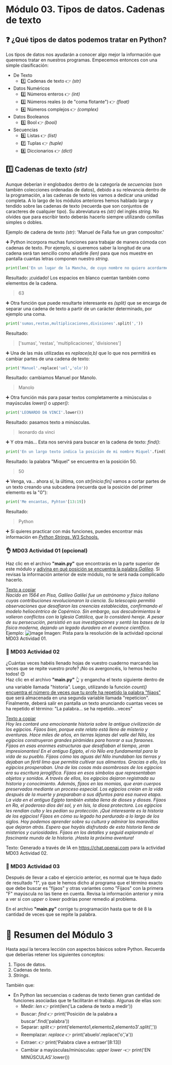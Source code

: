 # Módulo 03. Tipos de datos. Cadenas de texto

## ❓ ¿Qué tipos de datos podemos tratar en Python?
Los tipos de datos nos ayudarán a conocer algo mejor la información que queremos tratar en nuestros programas. Empecemos entonces con una simple clasificación:
  * De Texto
    * 1️⃣ Cadenas de texto 👉 _(str)_
  * Datos Numéricos
    * 2️⃣ Números enteros 👉 _(int)_
    * 3️⃣ Números reales (o de "coma flotante") 👉 _(float)_
    * 4️⃣ Números complejos 👉 _(complex)_
  * Datos Booleanos 
    * 5️⃣ Bool 👉 _(bool)_
  * Secuencias
    * 6️⃣ Listas 👉 _(list)_
    * 7️⃣ Tuplas 👉 _(tuple)_
    * 8️⃣ Diccionarios 👉 _(dict)_
  
## 1️⃣ Cadenas de texto _(str)_
Aunque deberían ir englobados dentro de la categoría de _secuencias_ (son también colecciones ordenadas de datos), debido a su relevancia dentro de la programación, a las cadenas de texto les vamos a dedicar una unidad completa. 
A lo largo de los módulos anteriores hemos hablado largo y tendido sobre las cadenas de texto (recuerda que son conjuntos de caracteres de cualquier tipo). Su abreviatura es _(str)_ del inglés _string_. No olvides que para escribir texto deberás hacerlo siempre utilizando comillas simples o dobles.  

Ejemplo de cadena de texto _(str)_: 'Manuel de Falla fue un gran compositor.'  

➕ Python incorpora muchas funciones para trabajar de manera cómoda con cadenas de texto. Por ejemplo, si queremos saber la longitud de una cadena será tan sencillo como añadirle _(len)_ para que nos muestre en pantalla cuantas letras componen nuestro _string_.

````Python
print(len('En un lugar de la Mancha, de cuyo nombre no quiero acordarme...'))
````
Resultado: ¡cuidado! Los espacios en blanco cuentan también como elementos de la cadena.
> 63

➕ Otra función que puede resultarte interesante es _(split)_ que se encarga de separar una cadena de texto a partir de un carácter determinado, por ejemplo una coma.

````Python
print('sumas,restas,multiplicaciones,divisiones'.split(','))
````
Resultado: 
> ['sumas', 'restas', 'multiplicaciones', 'divisiones']

➕ Una de las más utilizadas es _replace(a,b)_ que lo que nos permitirá es cambiar partes de una cadena de texto:
````Python
print('Manuel'.replace('uel','olo'))
````
Resultado: cambiamos Manuel por Manolo.
> Manolo  

➕ Otra función más para pasar textos completamente a minúsculas o mayúsculas _lower()_ o _upper()_:
````Python
print('LEONARDO DA VINCI'.lower())
````
Resultado: pasamos texto a minúsculas.
> leonardo da vinci

➕ Y otra más... Esta nos servirá para buscar en la cadena de texto: _find()_:
````Python
print('En un largo texto indica la posición de mi nombre Miquel'.find('Miquel'))
````
Resultado: la palabra "Miquel" se encuentra en la posición 50.  
> 50

➕ Venga, va... ahora sí, la última, con _str[inicio:fin]_ vamos a cortar partes de un texto creando una subcadena (recuerda que la posición del primer elemento es la "0"):
````Python
print('Me encantas, Pyhton'[13:19])
````
Resultado:
> Python

➕ Si quieres practicar con más funciones, puedes encontrar más información en <a href="https://www.w3schools.com/python/python_strings.asp">_Python Strings_. W3 Schools.</a> 

### 👌 MD03 Actividad 01 (opcional)
Haz clic en el archivo __"main.py"__ que encontrarás en la parte superior de este módulo y <ins>adivina en qué posición se encuentra la palabra _Galileo_</ins>. Si revisas la información anterior de este módulo, no te será nada complicado hacerlo.  

<ins>Texto a copiar</ins>  
_Nacido en 1564 en Pisa, Galileo Galilei fue un astrónomo y físico italiano cuyas contribuciones revolucionaron la ciencia. Su telescopio permitió observaciones que desafiaron las creencias establecidas, confirmando el modelo heliocéntrico de Copérnico. Sin embargo, sus descubrimientos le valieron conflictos con la Iglesia Católica, que lo consideró hereje. A pesar de su persecución, persistió en sus investigaciones y sentó las bases de la física moderna, dejando un legado duradero en el avance científico._  
Ejemplo:
![image](assets/md0301.png)
Imagen: Pista para la resolución de la actividad opcional MD03 Actividad 01. 

### 🔴 MD03 Actividad 02
¿Cuántas veces habéis llenado hojas de vuestro cuaderno marcando las veces que se repite vuestro profe? ¡No os avergoncéis, lo hemos hecho todos! 😊   
Haz clic en el archivo __"main.py"__ 👆 y engancha el texto siguiente dentro de una variable llamada "historia". Luego, utilizando la función _count()_ <ins>encuentra el número de veces que tu profe ha repetido la palabra "fijaos"</ins> que será almacenada en una segunda variable llamada "repeticion". Finalmente, deberá salir en pantalla un texto anunciando cuantas veces se ha repetido el término: "La palabra... se ha repetido...veces"

<ins>Texto a copiar</ins>  
_Hoy les contaré una emocionante historia sobre la antigua civilización de los egipcios. Fijaos bien, porque este relato está lleno de misterio y aventuras. Hace miles de años, en tierras lejanas del valle del Nilo, los egipcios construyeron grandes pirámides para honrar a sus faraones. Fijaos en esas enormes estructuras que desafiaban el tiempo, ¡eran impresionantes! En el antiguo Egipto, el río Nilo era fundamental para la vida de su pueblo. Fijaos cómo las aguas del Nilo inundaban las tierras y dejaban un fértil limo que permitía cultivar sus alimentos. Gracias a ello, los egipcios prosperaban. Una de las cosas más asombrosas de los egipcios era su escritura jeroglífica. Fijaos en esos símbolos que representaban objetos y sonidos. A través de ellos, los egipcios dejaron registrada su historia y conocimiento. Además, fijaos en las momias, que eran cuerpos preservados mediante un proceso especial. Los egipcios creían en la vida después de la muerte y preparaban a sus difuntos para esa nueva etapa. La vida en el antiguo Egipto también estaba llena de dioses y diosas. Fijaos en Ra, el poderoso dios del sol, y en Isis, la diosa protectora. Los egipcios les rendían culto y les pedían su protección. ¡Qué interesante es la historia de los egipcios! Fijaos en cómo su legado ha perdurado a lo largo de los siglos. Hoy podemos aprender sobre su cultura y admirar las maravillas que dejaron atrás. Espero que hayáis disfrutado de esta historia llena de misterios y curiosidades. Fijaos en los detalles y seguid explorando el fascinante mundo de la historia. ¡Hasta la próxima aventura!_  

Texto: Generado a través de IA en https://chat.openai.com para la actividad MD03 Actividad 02.

### 🔴 MD03 Actividad 03
Después de llevar a cabo el ejercicio anterior, es normal que te haya dado de resultado "1", ya que le hemos dicho al programa que el término exacto que debe buscar es "fijaos" y otras variantes como "Fijaos" con la primera "F" mayúscula no las tiene en cuenta. 
Revisa la información anterior y mira a ver si con _upper_ o _lower_ podrías poner remedio al problema.  

En el archivo __"main.py"__ corrige tu programación hasta que te dé 8 la cantidad de veces que se repite la palabra.

# 🤗 Resumen del Módulo 3

Hasta aquí la tercera lección con aspectos básicos sobre Python. Recuerda que deberías retener los siguientes conceptos:
1. Tipos de datos.
2. Cadenas de texto.
3. _Strings_.
  
También que:  
* En Python las secuencias o cadenas de texto tienen gran cantidad de funciones asociadas que te facilitarán el trabajo. Algunas de ellas son:
  * Medir: _len_ 👉 print(len('La cadena de texto a medir'))
  * Buscar: _find_ 👉 print('Posición de la palabra a buscar'.find('palabra'))
  * Separar: _split_ 👉 print('elemento1,elemento2,elemento3'.split(','))
  * Reemplazar: _replace_ 👉 print('abuelo'.replace('o','a'))
  * Extraer: 👉 print('Palabra clave a extraer'[8:13])
  * Cambiar a mayúsculas/minúsculas: _upper_ _lower_ -👉 print('EN MINÚSCULAS'.lower())
